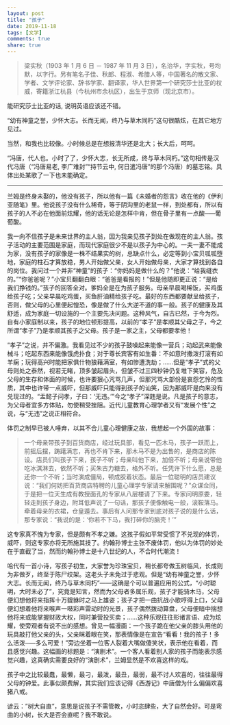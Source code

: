 ```yaml
---
layout: post
title: "孩子"
date: 2019-11-18
tags: [文学]
comments: true
share: true
---
```


> 梁实秋（1903 年 1 月 6 日 － 1987 年 11 月 3 日），名治华，字实秋，号均默，以字行。另有笔名子佳、秋郎、程淑、希腊人等，中国著名的散文家、学者、文学评论家、辞书学家、翻译家，华人世界第一个研究莎士比亚的权威，寄籍浙江杭县（今杭州市余杭区），出生于京师（现北京市）。

能研究莎士比亚的话, 说明英语应该还不错。

“幼有神童之誉，少怀大志。长而无闻，终乃与草木同朽”这句很酷炫，在其它地方见过。

当然，和我也比较像。小时候总是在想报清华还是北大；长大后，呵呵。

“冯唐，代人也。小时了了，少怀大志，长无所成，终与草木同朽。”这句相传是汉代冯唐（“冯唐易老, 李广难封”“持节云中, 何日遣冯唐”的那个冯唐）的墓志铭。具体出处某歌了一下也未能确定。

---

兰姆是终身未娶的，他没有孩子，所以他有一篇《未婚者的怨言》收在他的《伊利亚随笔》里。他说孩子没有什么稀奇，等于阴沟里的老鼠一样，到处都有，所以有孩子的人不必在他面前炫耀，他的话无论是怎样中肯，但在骨子里有一点酸─—葡萄酸。

我一向不信孩子是未来世界的主人翁，因为我亲见孩子到处在做现在的主人翁。孩子活动的主要范围是家庭，而现代家庭很少不是以孩子为中心的。一夫一妻不能成为家，没有孩子的家像是一株不结果实的树，总缺点什么，必定等到小宝贝呱呱堕地，家庭的柱石才算放稳，男人开始做父亲，女人开始做母亲，大家才算找到各自的岗位。我问过一个并非“神童”的孩子：“你妈妈是做什么的？”他说：“给我缝衣的。”“你爸爸呢？”小宝贝翻翻白眼：“爸爸是看报的！”但是他随即更正说：“是给我们挣钱的。”孩子的回答全对。爹妈全是在为孩子服务。母亲早晨喝稀饭，买鸡蛋给孩子吃；父亲早晨吃鸡蛋，买鱼肝油精给孩子吃。最好的东西都要献呈给孩子，否则，做父母的心里便起惶恐，像是做了什么大逆不道的事一般。孩子的健康及其舒适，成为家庭一切设施的一个主要先决问题。这种风气，自古已然，于今为烈。自有小家庭制以来，孩子的地位顿形提高，以前的“孝子”是孝顺其父母之子，今之所谓“孝子”乃是孝顺其孩子之父母。孩子是一家之主，父母都要孝他！

“孝子”之说，并不偏激。我看见过不少的孩子鼓噪起来能像一营兵；动起武来能像械斗；吃起东西来能像饿虎扑食；对于尊长宾客有如生番：不如意时撒泼打滚有如羊痫；玩得高兴时能把家俱什物狼藉满室，有如惨遭洗劫；……但是“孝子”式的父母则处之泰然，视若无睹，顶多皱起眉头，但皱不过三四秒钟仍复堆下笑容，危及父母的生存和体面的时候，也许要狠心咒骂几声，但那咒骂大部份是哀怨乞怜的性质，其中也许带一点威吓，但那威吓只能得到孩子的讪笑，因为那威吓是向来没有兑现过的。“盂懿子问孝，子曰：‘无违。’”今之“孝子”深韪是说。凡是孩子的意志，为父母者宜多方体贴，勿使稍受挫阻。近代儿童教育心理学者又有“发展个性”之说，与“无违”之说正相符合。

体罚之制早已被人唾弃，以其不合儿童心理健康之故，我想起一个外国的故事：

> 一个母亲带孩子到百货商店，经过玩具部，看见一匹木马，孩子一跃而上，前摇后摆，踌躇满志，再也不肯下来，那木马不是为出售的，是商店的陈设。店员们叫孩子下来，孩子不听；母亲叫他下来，加倍不听；母亲说带他吃冰淇淋去，依然不听；买朱古力糖去，格外不听。任凭许下什么愿，总是还你一个不听；当时演成僵局，顿成胶着状态。最后一位聪明的店员建议说：“我们何妨把百货商店特聘的儿童心理学专家请来解围呢？”众谋佥同，于是把一位天生成有教授面孔的专家从八层楼请了下来。专家问明原委，轻轻走到孩子身边，附耳低声说了一句话，那孩子便像触电一般，滚鞍落马。牵着母亲的衣裙，仓皇遁去。事后有人问那专家到底对孩子说的是什么话，那专家说：“我说的是：‘你若不下马，我打碎你的脑壳！’”

这专家真不愧为专家，但是颇有不孝之嫌。这孩子假如平常受惯了不兑现的体罚，威吓，则这专家亦将无所施其技了。约翰孙博士主张不废体罚，他以为体罚的妙处在于直截了当，然而约翰孙博士是十八世纪的人，不合时代潮流！

哈代有一首小诗，写孩子初生，大家誉为珍珠宝贝，稍长都夸做玉树临风，长成则为非做歹，终至于陈尸绞架。这老头子未免过于悲观。但是“幼有神童之誉，少怀大志。长而无闻，终乃与草木同朽”——这确是个可以普遍应用的公式，“小时聪明，大时未必了”，究竟是知言，然而为父母者多属乐观，孩子才能骑木马，父母便幻想他将来指挥十万貔貅时之马上雄姿；孩子才把一曲抗战小歌哼得上口，父母便幻想着他将来喉声一啭彩声雷动时的光景，孩子偶然拨动算盘，父母便暗中揣想他将来或能掌握财政大权，同时兼营投买卖；……这种乐观往往形诸言语、成为炫耀，使旁观者有说不出的感想。曾见一幅漫画：一个孩子跪在他父亲的膝头用他的玩具敲打他父亲的头，父亲眯着眼在笑，那表情像是在宣告“看看！我的孩子！多么活泼─—多么可爱！”旁边坐着一位客人裂着大嘴做傻笑状，表示他在看着，而且感觉兴趣。这幅画的标题是：“演剧术”。一个客人看着别人家的孩子而能表示感觉兴趣，这真确实需要良好的“演剧术”，兰姆显然是不欢喜这样的戏。

孩子中之比较最蠢，最懒，最刁，最泼，最丑，最弱，最不讨人欢喜的，往往最得父母的钟爱。此事似颇费解，其实我们应该记得《西游记》中唐僧为什么偏偏欢喜猪八戒。

谚云：”树大自直”，意思是说孩子不需管教，小时恣肆些，大了自然会好。可是弯曲的小树，长大是否会直呢？我不敢说。